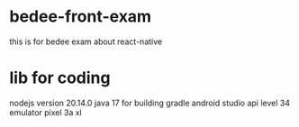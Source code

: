 # bedee-front-exam
this is for bedee exam about react-native

# lib for coding
nodejs version 20.14.0
java 17 for building gradle
android studio api level 34
emulator pixel 3a xl
